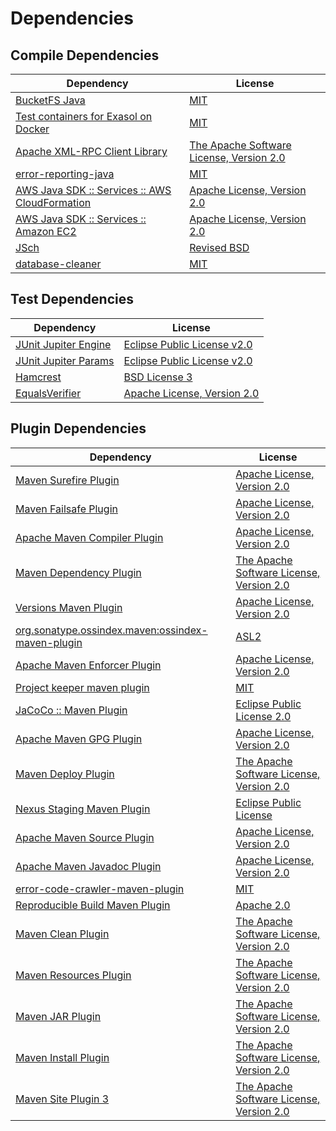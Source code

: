 <!-- @formatter:off -->
# Dependencies

## Compile Dependencies

| Dependency                                          | License                                       |
| --------------------------------------------------- | --------------------------------------------- |
| [BucketFS Java][0]                                  | [MIT][1]                                      |
| [Test containers for Exasol on Docker][2]           | [MIT][1]                                      |
| [Apache XML-RPC Client Library][4]                  | [The Apache Software License, Version 2.0][5] |
| [error-reporting-java][6]                           | [MIT][1]                                      |
| [AWS Java SDK :: Services :: AWS CloudFormation][8] | [Apache License, Version 2.0][9]              |
| [AWS Java SDK :: Services :: Amazon EC2][8]         | [Apache License, Version 2.0][9]              |
| [JSch][12]                                          | [Revised BSD][13]                             |
| [database-cleaner][14]                              | [MIT][1]                                      |

## Test Dependencies

| Dependency                 | License                           |
| -------------------------- | --------------------------------- |
| [JUnit Jupiter Engine][16] | [Eclipse Public License v2.0][17] |
| [JUnit Jupiter Params][16] | [Eclipse Public License v2.0][17] |
| [Hamcrest][20]             | [BSD License 3][21]               |
| [EqualsVerifier][22]       | [Apache License, Version 2.0][5]  |

## Plugin Dependencies

| Dependency                                              | License                                       |
| ------------------------------------------------------- | --------------------------------------------- |
| [Maven Surefire Plugin][24]                             | [Apache License, Version 2.0][25]             |
| [Maven Failsafe Plugin][26]                             | [Apache License, Version 2.0][25]             |
| [Apache Maven Compiler Plugin][28]                      | [Apache License, Version 2.0][25]             |
| [Maven Dependency Plugin][30]                           | [The Apache Software License, Version 2.0][5] |
| [Versions Maven Plugin][32]                             | [Apache License, Version 2.0][25]             |
| [org.sonatype.ossindex.maven:ossindex-maven-plugin][34] | [ASL2][5]                                     |
| [Apache Maven Enforcer Plugin][36]                      | [Apache License, Version 2.0][25]             |
| [Project keeper maven plugin][38]                       | [MIT][1]                                      |
| [JaCoCo :: Maven Plugin][40]                            | [Eclipse Public License 2.0][41]              |
| [Apache Maven GPG Plugin][42]                           | [Apache License, Version 2.0][5]              |
| [Maven Deploy Plugin][44]                               | [The Apache Software License, Version 2.0][5] |
| [Nexus Staging Maven Plugin][46]                        | [Eclipse Public License][47]                  |
| [Apache Maven Source Plugin][48]                        | [Apache License, Version 2.0][25]             |
| [Apache Maven Javadoc Plugin][50]                       | [Apache License, Version 2.0][25]             |
| [error-code-crawler-maven-plugin][52]                   | [MIT][1]                                      |
| [Reproducible Build Maven Plugin][54]                   | [Apache 2.0][5]                               |
| [Maven Clean Plugin][56]                                | [The Apache Software License, Version 2.0][5] |
| [Maven Resources Plugin][58]                            | [The Apache Software License, Version 2.0][5] |
| [Maven JAR Plugin][60]                                  | [The Apache Software License, Version 2.0][5] |
| [Maven Install Plugin][62]                              | [The Apache Software License, Version 2.0][5] |
| [Maven Site Plugin 3][64]                               | [The Apache Software License, Version 2.0][5] |

[38]: https://github.com/exasol/project-keeper-maven-plugin
[40]: https://www.eclemma.org/jacoco/index.html
[0]: https://github.com/exasol/bucketfs-java
[6]: https://github.com/exasol/error-reporting-java
[12]: http://www.jcraft.com/jsch/
[4]: http://ws.apache.org/xmlrpc/xmlrpc-client/
[5]: http://www.apache.org/licenses/LICENSE-2.0.txt
[24]: https://maven.apache.org/surefire/maven-surefire-plugin/
[46]: http://www.sonatype.com/public-parent/nexus-maven-plugins/nexus-staging/nexus-staging-maven-plugin/
[56]: http://maven.apache.org/plugins/maven-clean-plugin/
[8]: https://aws.amazon.com/sdkforjava
[1]: https://opensource.org/licenses/MIT
[26]: https://maven.apache.org/surefire/maven-failsafe-plugin/
[30]: http://maven.apache.org/plugins/maven-dependency-plugin/
[32]: http://www.mojohaus.org/versions-maven-plugin/
[21]: http://opensource.org/licenses/BSD-3-Clause
[28]: https://maven.apache.org/plugins/maven-compiler-plugin/
[42]: http://maven.apache.org/plugins/maven-gpg-plugin/
[41]: https://www.eclipse.org/legal/epl-2.0/
[47]: http://www.eclipse.org/legal/epl-v10.html
[2]: https://github.com/exasol/exasol-testcontainers
[9]: https://aws.amazon.com/apache2.0
[54]: http://zlika.github.io/reproducible-build-maven-plugin
[60]: http://maven.apache.org/plugins/maven-jar-plugin/
[25]: https://www.apache.org/licenses/LICENSE-2.0.txt
[36]: https://maven.apache.org/enforcer/maven-enforcer-plugin/
[17]: https://www.eclipse.org/legal/epl-v20.html
[62]: http://maven.apache.org/plugins/maven-install-plugin/
[16]: https://junit.org/junit5/
[34]: https://sonatype.github.io/ossindex-maven/maven-plugin/
[22]: http://www.jqno.nl/equalsverifier
[48]: https://maven.apache.org/plugins/maven-source-plugin/
[13]: http://www.jcraft.com/jsch/LICENSE.txt
[20]: http://hamcrest.org/JavaHamcrest/
[44]: http://maven.apache.org/plugins/maven-deploy-plugin/
[64]: http://maven.apache.org/plugins/maven-site-plugin/
[58]: http://maven.apache.org/plugins/maven-resources-plugin/
[50]: https://maven.apache.org/plugins/maven-javadoc-plugin/
[14]: https://github.com/exasol/database-cleaner
[52]: https://github.com/exasol/error-code-crawler-maven-plugin
